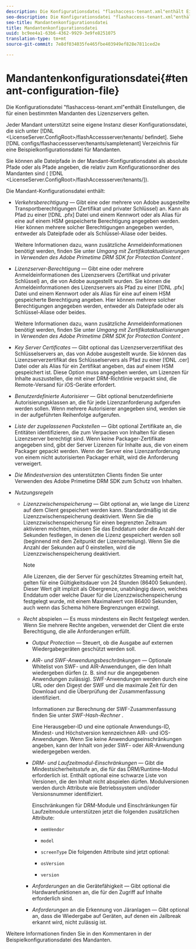 ```yaml
---
description: Die Konfigurationsdatei "flashaccess-tenant.xml"enthält Einstellungen, die für einen bestimmten Mandanten des Lizenzservers gelten.
seo-description: Die Konfigurationsdatei "flashaccess-tenant.xml"enthält Einstellungen, die für einen bestimmten Mandanten des Lizenzservers gelten.
seo-title: Mandantenkonfigurationsdatei
title: Mandantenkonfigurationsdatei
uuid: bc9ee4a1-63b6-4362-9929-3e9fe8251075
translation-type: tm+mt
source-git-commit: 7e8df034035fe465fbe403949ef828e7811ced2e

---
```



# Mandantenkonfigurationsdatei{#tenant-configuration-file}

Die Konfigurationsdatei &quot;flashaccess-tenant.xml&quot;enthält Einstellungen, die für einen bestimmten Mandanten des Lizenzservers gelten.

Jeder Mandant unterstützt seine eigene Instanz dieser Konfigurationsdatei, die sich unter [!DNL &lt;LicenseServer.ConfigRoot>/flashAccessserver/tenants/ befindet<tenantname>]. Siehe [!DNL configs/flashaccessserver/tenants/sampletenant] Verzeichnis für eine Beispielkonfigurationsdatei für Mandanten.

Sie können alle Dateipfade in der Mandant-Konfigurationsdatei als absolute Pfade oder als Pfade angeben, die relativ zum Konfigurationsordner des Mandanten sind ( [!DNL &lt;LicenseServer.ConfigRoot>/flashAccessserver/tenants/<tenantname>]).

Die Mandant-Konfigurationsdatei enthält:

* *Verkehrsberechtigung* — Gibt eine oder mehrere von Adobe ausgestellte Transportberechtigungen (Zertifikat und privater Schlüssel) an. Kann als Pfad zu einer [!DNL .pfx] Datei und einem Kennwort oder als Alias für eine auf einem HSM gespeicherte Berechtigung angegeben werden. Hier können mehrere solcher Berechtigungen angegeben werden, entweder als Dateipfade oder als Schlüssel-Aliase oder beides.

   Weitere Informationen dazu, wann zusätzliche Anmeldeinformationen benötigt werden, finden Sie unter *Umgang mit Zertifikataktualisierungen* in *Verwenden des Adobe Primetime DRM SDK for Protection Content* .

* *Lizenzserver-Berechtigung* — Gibt eine oder mehrere Anmeldeinformationen des Lizenzservers (Zertifikat und privater Schlüssel) an, die von Adobe ausgestellt wurden. Sie können die Anmeldeinformationen des Lizenzservers als Pfad zu einer [!DNL .pfx] Datei und einem Kennwort oder als Alias für eine auf einem HSM gespeicherte Berechtigung angeben. Hier können mehrere solcher Berechtigungen angegeben werden, entweder als Dateipfade oder als Schlüssel-Aliase oder beides.

   Weitere Informationen dazu, wann zusätzliche Anmeldeinformationen benötigt werden, finden Sie unter *Umgang mit Zertifikataktualisierungen* in *Verwenden des Adobe Primetime DRM SDK for Protection Content* .

* *Key Server Certificates* — Gibt optional das Lizenzserverzertifikat des Schlüsselservers an, das von Adobe ausgestellt wurde. Sie können das Lizenzserverzertifikat des Schlüsselservers als Pfad zu einer [!DNL .cer] Datei oder als Alias für ein Zertifikat angeben, das auf einem HSM gespeichert ist. Diese Option muss angegeben werden, um Lizenzen für Inhalte auszustellen, die mit einer DRM-Richtlinie verpackt sind, die Remote-Versand für iOS-Geräte erfordert.

* *Benutzerdefinierte Autorisierer* — Gibt optional benutzerdefinierte Autorisierungsklassen an, die für jede Lizenzanforderung aufgerufen werden sollen. Wenn mehrere Autorisierer angegeben sind, werden sie in der aufgeführten Reihenfolge aufgerufen.
* *Liste der zugelassenen Packstellen* — Gibt optional Zertifikate an, die Entitäten identifizieren, die zum Verpacken von Inhalten für diesen Lizenzserver berechtigt sind. Wenn keine Packager-Zertifikate angegeben sind, gibt der Server Lizenzen für Inhalte aus, die von einem Packager gepackt werden. Wenn der Server eine Lizenzanforderung von einem nicht autorisierten Packager erhält, wird die Anforderung verweigert.
* *Die Mindestversion* des unterstützten Clients finden Sie unter Verwenden des Adobe Primetime DRM SDK zum Schutz von Inhalten.

* *Nutzungsregeln*

   * *Lizenzzwischenspeicherung* — Gibt optional an, wie lange die Lizenz auf dem Client gespeichert werden kann. Standardmäßig ist die Lizenzzwischenspeicherung deaktiviert. Wenn Sie die Lizenzzwischenspeicherung für einen begrenzten Zeitraum aktivieren möchten, müssen Sie das Enddatum oder die Anzahl der Sekunden festlegen, in denen die Lizenz gespeichert werden soll (beginnend mit dem Zeitpunkt der Lizenzerteilung). Wenn Sie die Anzahl der Sekunden auf 0 einstellen, wird die Lizenzzwischenspeicherung deaktiviert.

      >[!NOTE]
      >
      >Alle Lizenzen, die der Server für geschütztes Streaming erteilt hat, gelten für eine Gültigkeitsdauer von 24 Stunden (86400 Sekunden). Dieser Wert gilt implizit als Obergrenze, unabhängig davon, welches Enddatum oder welche Dauer für die Lizenzzwischenspeicherung festgelegt wurde, mit einem Maximalwert von 86400 Sekunden, auch wenn das Schema höhere Begrenzungen erzwingt.

   * *Recht* abspielen — Es muss mindestens ein Recht festgelegt werden. Wenn Sie mehrere Rechte angeben, verwendet der Client die erste Berechtigung, die alle Anforderungen erfüllt.

      * *Output Protection* — Steuert, ob die Ausgabe auf externen Wiedergabegeräten geschützt werden soll.
      * *AIR- und SWF-Anwendungsbeschränkungen* — Optionale Whitelist von SWF- und AIR-Anwendungen, die den Inhalt wiedergeben dürfen (z. B. sind nur die angegebenen Anwendungen zulässig). SWF-Anwendungen werden durch eine URL oder den Digest der SWF und die maximale Zeit für den Download und die Überprüfung der Zusammenfassung identifiziert.

         Informationen zur Berechnung der SWF-Zusammenfassung finden Sie unter *SWF-Hash-Rechner* .

         Eine Herausgeber-ID und eine optionale Anwendungs-ID, Mindest- und Höchstversion kennzeichnen AIR- und iOS-Anwendungen. Wenn Sie keine Anwendungseinschränkungen angeben, kann der Inhalt von jeder SWF- oder AIR-Anwendung wiedergegeben werden.

      * *DRM- und Laufzeitmodul-Einschränkungen* — Gibt die Mindestsicherheitsstufe an, die für das DRM/Runtime-Modul erforderlich ist. Enthält optional eine schwarze Liste von Versionen, die den Inhalt nicht abspielen dürfen. Modulversionen werden durch Attribute wie Betriebssystem und/oder Versionsnummer identifiziert.

         Einschränkungen für DRM-Module und Einschränkungen für Laufzeitmodule unterstützen jetzt die folgenden zusätzlichen Attribute:

         * `oemVendor`
         * `model`
         * `screenType`
         Die folgenden Attribute sind jetzt optional:

         * `osVersion`
         * `version`
      * *Anforderungen* an die Gerätefähigkeit — Gibt optional die Hardwarefunktionen an, die für den Zugriff auf Inhalte erforderlich sind.
      * *Anforderungen* an die Erkennung von Järanlagen — Gibt optional an, dass die Wiedergabe auf Geräten, auf denen ein Jailbreak erkannt wird, nicht zulässig ist.



Weitere Informationen finden Sie in den Kommentaren in der Beispielkonfigurationsdatei des Mandanten.
